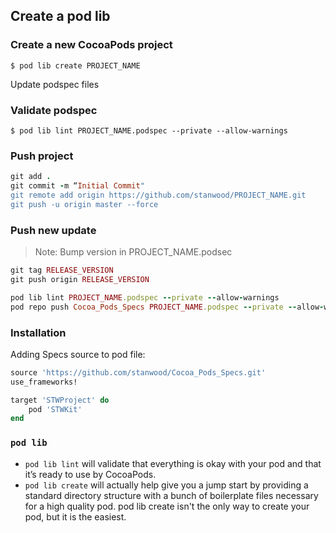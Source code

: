 

## Create a pod lib

### Create a new CocoaPods project
`$ pod lib create PROJECT_NAME`


Update podspec files

### Validate podspec
`$ pod lib lint PROJECT_NAME.podspec --private --allow-warnings`

### Push project
```ruby
git add .
git commit -m “Initial Commit"
git remote add origin https://github.com/stanwood/PROJECT_NAME.git
git push -u origin master --force
```

### Push new update

> Note: Bump version in PROJECT_NAME.podsec

```ruby
git tag RELEASE_VERSION
git push origin RELEASE_VERSION

pod lib lint PROJECT_NAME.podspec --private --allow-warnings
pod repo push Cocoa_Pods_Specs PROJECT_NAME.podspec --private --allow-warnings
```


### Installation

Adding Specs source to pod file:

```ruby
source 'https://github.com/stanwood/Cocoa_Pods_Specs.git'
use_frameworks!

target 'STWProject' do
    pod 'STWKit'
end
```

### `pod lib`

- `pod lib lint` will validate that everything is okay with your pod and that it’s ready to use by CocoaPods.
- `pod lib create` will actually help give you a jump start by providing a standard directory structure with a bunch of boilerplate files necessary for a high quality pod. pod lib create isn't the only way to create your pod, but it is the easiest.

